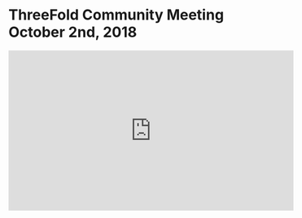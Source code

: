 # ThreeFold Community Meeting October 2nd, 2018

<iframe width="560" height="315" src="https://www.youtube.com/embed/vLNpDDIvOFU" frameborder="0" allow=" autoplay; encrypted-media; " allowfullscreen></iframe>